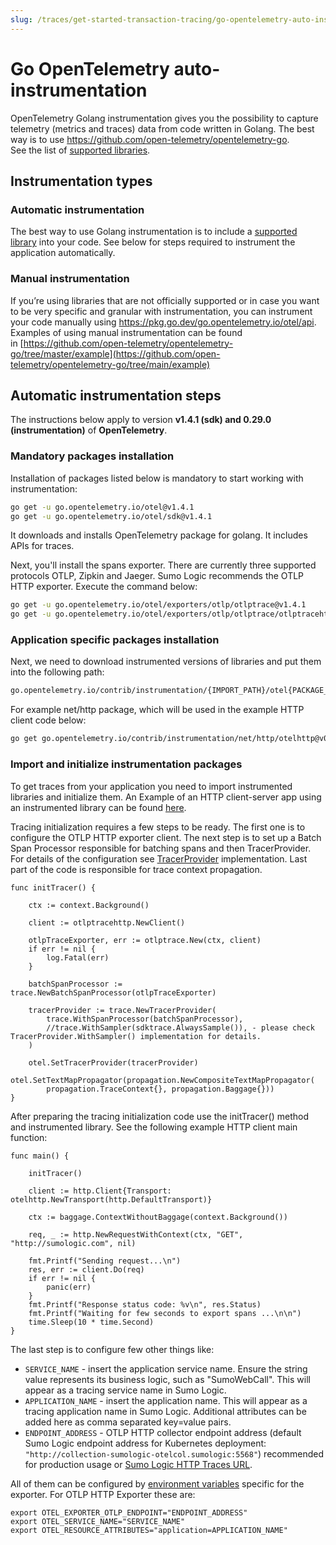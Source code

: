 ```yaml
---
slug: /traces/get-started-transaction-tracing/go-opentelemetry-auto-instrumentation
---
```


# Go OpenTelemetry auto-instrumentation

OpenTelemetry Golang instrumentation gives you the possibility to capture telemetry (metrics and traces) data from code written in Golang. The best way is to use https://github.com/open-telemetry/opentelemetry-go. See the list of [supported libraries](https://github.com/open-telemetry/opentelemetry-go-contrib/tree/v1.4.0/instrumentation#instrumentation-packages).

## Instrumentation types

### Automatic instrumentation

The best way to use Golang instrumentation is to include a [supported library](https://github.com/open-telemetry/opentelemetry-go-contrib/tree/v1.4.0/instrumentation#instrumentation-packages) into your code. See below for steps required to instrument the application automatically.

### Manual instrumentation

If you’re using libraries that are not officially supported or in case you want to be very specific and granular with instrumentation, you can instrument your code manually using https://pkg.go.dev/go.opentelemetry.io/otel/api. Examples of using manual instrumentation can be found in [https://github.com/open-telemetry/opentelemetry-go/tree/master/example](https://github.com/open-telemetry/opentelemetry-go/tree/main/example)

## Automatic instrumentation steps

The instructions below apply to version **v1.4.1 (sdk) and 0.29.0 (instrumentation)** of **OpenTelemetry**.

### Mandatory packages installation

Installation of packages listed below is mandatory to start working with instrumentation:

```bash
go get -u go.opentelemetry.io/otel@v1.4.1
go get -u go.opentelemetry.io/otel/sdk@v1.4.1
```

It downloads and installs OpenTelemetry package for golang. It includes APIs for traces.

Next, you'll install the spans exporter. There are currently three supported protocols OTLP, Zipkin and Jaeger. Sumo Logic recommends the OTLP HTTP exporter. Execute the command below:

```bash
go get -u go.opentelemetry.io/otel/exporters/otlp/otlptrace@v1.4.1
go get -u go.opentelemetry.io/otel/exporters/otlp/otlptrace/otlptracehttp@v1.4.1
```

### Application specific packages installation

Next, we need to download instrumented versions of libraries and put them into the following path:

```bash
go.opentelemetry.io/contrib/instrumentation/{IMPORT_PATH}/otel{PACKAGE_NAME}@{VERSION}
```

For example net/http package, which will be used in the example HTTP client code below:

```bash
go get go.opentelemetry.io/contrib/instrumentation/net/http/otelhttp@v0.29.0
```

### Import and initialize instrumentation packages 

To get traces from your application you need to import instrumented libraries and initialize them. An Example of an HTTP client-server app using an instrumented library can be found [here](https://github.com/open-telemetry/opentelemetry-go-contrib/tree/main/instrumentation/net/http/otelhttp/example#http-client-server-example).

Tracing initialization requires a few steps to be ready. The first one is to configure the OTLP HTTP exporter client. The next step is to set up a Batch Span Processor responsible for batching spans and then TracerProvider. For details of the configuration see [TracerProvider](https://github.com/open-telemetry/opentelemetry-go/blob/v1.4.0/sdk/trace/provider.go#L35) implementation. Last part of the code is responsible for trace context propagation.

```
func initTracer() {

    ctx := context.Background()
    
    client := otlptracehttp.NewClient()

    otlpTraceExporter, err := otlptrace.New(ctx, client)
    if err != nil {
        log.Fatal(err)
    }

    batchSpanProcessor := trace.NewBatchSpanProcessor(otlpTraceExporter)

    tracerProvider := trace.NewTracerProvider(
        trace.WithSpanProcessor(batchSpanProcessor),
        //trace.WithSampler(sdktrace.AlwaysSample()), - please check TracerProvider.WithSampler() implementation for details.
    )
    
    otel.SetTracerProvider(tracerProvider)
    otel.SetTextMapPropagator(propagation.NewCompositeTextMapPropagator(
        propagation.TraceContext{}, propagation.Baggage{}))
}
```

After preparing the tracing initialization code use the initTracer() method and instrumented library. See the following example HTTP client main function:

```
func main() {

    initTracer()

    client := http.Client{Transport: otelhttp.NewTransport(http.DefaultTransport)}

    ctx := baggage.ContextWithoutBaggage(context.Background())

    req, _ := http.NewRequestWithContext(ctx, "GET", "http://sumologic.com", nil)

    fmt.Printf("Sending request...\n")
    res, err := client.Do(req)
    if err != nil {
        panic(err)
    }
    fmt.Printf("Response status code: %v\n", res.Status)
    fmt.Printf("Waiting for few seconds to export spans ...\n\n")
    time.Sleep(10 * time.Second)
}
```

The last step is to configure few other things like:

* `SERVICE_NAME` - insert the application service name. Ensure the string value represents its business logic, such as "SumoWebCall". This will appear as a tracing service name in Sumo Logic.
* `APPLICATION_NAME` - insert the application name. This will appear as a tracing application name in Sumo Logic. Additional attributes can be added here as comma separated key=value pairs.
* `ENDPOINT_ADDRESS` - OTLP HTTP collector endpoint address (default Sumo Logic endpoint address for Kubernetes deployment: `"http://collection-sumologic-otelcol.sumologic:5568"`) recommended for production usage or [Sumo Logic HTTP Traces URL](../HTTP_Traces_Source.md "HTTP Traces Source").

All of them can be configured by [environment variables](https://github.com/open-telemetry/opentelemetry-go/tree/v1.4.0/exporters/otlp/otlptrace#otlptracehttp) specific for the exporter. For OTLP HTTP Exporter these are:

```
export OTEL_EXPORTER_OTLP_ENDPOINT="ENDPOINT_ADDRESS"
export OTEL_SERVICE_NAME="SERVICE_NAME"
export OTEL_RESOURCE_ATTRIBUTES="application=APPLICATION_NAME"
```
